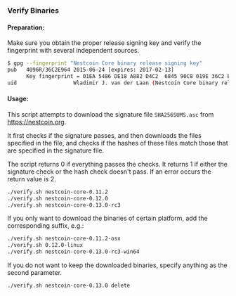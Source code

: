 ### Verify Binaries

#### Preparation:

Make sure you obtain the proper release signing key and verify the fingerprint with several independent sources.

```sh
$ gpg --fingerprint "Nestcoin Core binary release signing key"
pub   4096R/36C2E964 2015-06-24 [expires: 2017-02-13]
      Key fingerprint = 01EA 5486 DE18 A882 D4C2  6845 90C8 019E 36C2 E964
uid                  Wladimir J. van der Laan (Nestcoin Core binary release signing key) <laanwj@gmail.com>
```

#### Usage:

This script attempts to download the signature file `SHA256SUMS.asc` from https://nestcoin.org.

It first checks if the signature passes, and then downloads the files specified in the file, and checks if the hashes of these files match those that are specified in the signature file.

The script returns 0 if everything passes the checks. It returns 1 if either the signature check or the hash check doesn't pass. If an error occurs the return value is 2.


```sh
./verify.sh nestcoin-core-0.11.2
./verify.sh nestcoin-core-0.12.0
./verify.sh nestcoin-core-0.13.0-rc3
```

If you only want to download the binaries of certain platform, add the corresponding suffix, e.g.:

```sh
./verify.sh nestcoin-core-0.11.2-osx
./verify.sh 0.12.0-linux
./verify.sh nestcoin-core-0.13.0-rc3-win64
```

If you do not want to keep the downloaded binaries, specify anything as the second parameter.

```sh
./verify.sh nestcoin-core-0.13.0 delete
```
